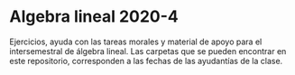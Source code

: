 # Algebra lineal 2020-4

Ejercicios, ayuda con las tareas morales y material de apoyo para el intersemestral de álgebra lineal. Las carpetas que se pueden encontrar en este repositorio, corresponden a las fechas de las ayudantías de la clase. 

